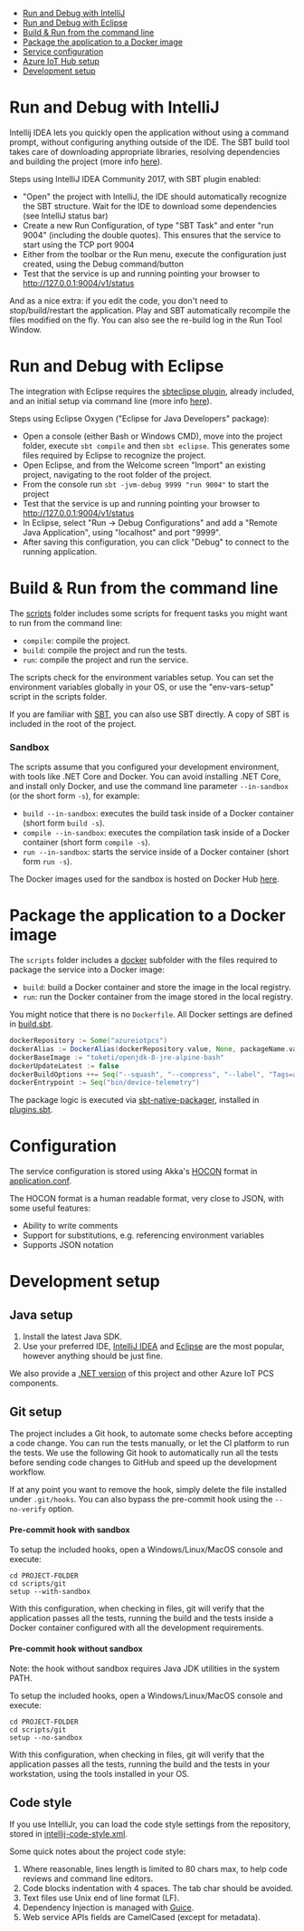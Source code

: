 * [Run and Debug with IntelliJ](#run-and-debug-with-intellij)
* [Run and Debug with Eclipse](#run-and-debug-with-eclipse)
* [Build & Run from the command line](#build--run-from-the-command-line)
* [Package the application to a Docker image](#package-the-application-to-a-docker-image)
* [Service configuration](#configuration)
* [Azure IoT Hub setup](#azure-iot-hub-setup)
* [Development setup](#development-setup)

Run and Debug with IntelliJ
===========================

Intellij IDEA lets you quickly open the application without using a command
prompt, without configuring anything outside of the IDE. The SBT build tool
takes care of downloading appropriate libraries, resolving dependencies and
building the project (more info
[here](https://www.playframework.com/documentation/2.6.x/IDE)).

Steps using IntelliJ IDEA Community 2017, with SBT plugin enabled:

* "Open" the project with IntelliJ, the IDE should automatically recognize the
  SBT structure. Wait for the IDE to download some dependencies (see IntelliJ
  status bar)
* Create a new Run Configuration, of type "SBT Task" and enter "run 9004"
  (including the double quotes). This ensures that the service to start using
  the TCP port 9004
* Either from the toolbar or the Run menu, execute the configuration just
  created, using the Debug command/button
* Test that the service is up and running pointing your browser to
  http://127.0.0.1:9004/v1/status

And as a nice extra: if you edit the code, you don't need to stop/build/restart
the application. Play and SBT automatically recompile the files modified on the
fly. You can also see the re-build log in the Run Tool Window.

Run and Debug with Eclipse
==========================

The integration with Eclipse requires the
[sbteclipse plugin](https://github.com/typesafehub/sbteclipse), already
included, and an initial setup via command line (more info
[here](https://www.playframework.com/documentation/2.6.x/IDE)).

Steps using Eclipse Oxygen ("Eclipse for Java Developers" package):

* Open a console (either Bash or Windows CMD), move into the project folder,
  execute `sbt compile` and then `sbt eclipse`. This generates some files
  required by Eclipse to recognize the project.
* Open Eclipse, and from the Welcome screen "Import" an existing project,
  navigating to the root folder of the project.
* From the console run `sbt -jvm-debug 9999 "run 9004"` to start the project
* Test that the service is up and running pointing your browser to
  http://127.0.0.1:9004/v1/status
* In Eclipse, select "Run -> Debug Configurations" and add a "Remote Java
  Application", using "localhost" and port "9999".
* After saving this configuration, you can click "Debug" to connect to the
  running application.

Build & Run from the command line
=================================

The [scripts](scripts) folder includes some scripts for frequent tasks you
might want to run from the command line:

* `compile`: compile the project.
* `build`: compile the project and run the tests.
* `run`: compile the project and run the service.

The scripts check for the environment variables setup. You can set the
environment variables globally in your OS, or use the "env-vars-setup"
script in the scripts folder.

If you are familiar with [SBT](http://www.scala-sbt.org), you can also use SBT
directly. A copy of SBT is included in the root of the project.

### Sandbox

The scripts assume that you configured your development environment,
with tools like .NET Core and Docker. You can avoid installing .NET Core,
and install only Docker, and use the command line parameter `--in-sandbox`
(or the short form `-s`), for example:

* `build --in-sandbox`: executes the build task inside of a Docker
    container (short form `build -s`).
* `compile --in-sandbox`: executes the compilation task inside of a Docker
    container (short form `compile -s`).
* `run --in-sandbox`: starts the service inside of a Docker container
    (short form `run -s`).

The Docker images used for the sandbox is hosted on Docker Hub
[here](https://hub.docker.com/r/azureiotpcs/code-builder-java).

Package the application to a Docker image
=========================================

The `scripts` folder includes a [docker](scripts/docker) subfolder with the files
required to package the service into a Docker image:

* `build`: build a Docker container and store the image in the local registry.
* `run`: run the Docker container from the image stored in the local registry.

You might notice that there is no `Dockerfile`. All Docker settings are
defined in [build.sbt](build.sbt).

```scala
dockerRepository := Some("azureiotpcs")
dockerAlias := DockerAlias(dockerRepository.value, None, packageName.value + "-java", Some((version in Docker).value))
dockerBaseImage := "toketi/openjdk-8-jre-alpine-bash"
dockerUpdateLatest := false
dockerBuildOptions ++= Seq("--squash", "--compress", "--label", "Tags=azure,iot,pcs,telemetry,Java")
dockerEntrypoint := Seq("bin/device-telemetry")
```

The package logic is executed via
[sbt-native-packager](https://github.com/sbt/sbt-native-packager), installed
in [plugins.sbt](project/plugins.sbt).

Configuration
=============

The service configuration is stored using Akka's
[HOCON](https://github.com/typesafehub/config/blob/master/HOCON.md)
format in [application.conf](conf/application.conf).

The HOCON format is a human readable format, very close to JSON, with some
useful features:

* Ability to write comments
* Support for substitutions, e.g. referencing environment variables
* Supports JSON notation


Development setup
=================

## Java setup

1. Install the latest Java SDK.
2. Use your preferred IDE,
   [IntelliJ IDEA](https://www.jetbrains.com/idea/) and
   [Eclipse](https://www.eclipse.org) are the most popular,
   however anything should be just fine.

We also provide a
[.NET version](https://github.com/Azure/device-telemetry-dotnet)
of this project and other Azure IoT PCS components.

## Git setup

The project includes a Git hook, to automate some checks before accepting a
code change. You can run the tests manually, or let the CI platform to run
the tests. We use the following Git hook to automatically run all the tests
before sending code changes to GitHub and speed up the development workflow.

If at any point you want to remove the hook, simply delete the file installed
under `.git/hooks`. You can also bypass the pre-commit hook using the
`--no-verify` option.

#### Pre-commit hook with sandbox

To setup the included hooks, open a Windows/Linux/MacOS console and execute:

```
cd PROJECT-FOLDER
cd scripts/git
setup --with-sandbox
```

With this configuration, when checking in files, git will verify that the
application passes all the tests, running the build and the tests inside
a Docker container configured with all the development requirements.

#### Pre-commit hook without sandbox

Note: the hook without sandbox requires Java JDK utilities in the system PATH.

To setup the included hooks, open a Windows/Linux/MacOS console and execute:

```
cd PROJECT-FOLDER
cd scripts/git
setup --no-sandbox
```

With this configuration, when checking in files, git will verify that the
application passes all the tests, running the build and the tests in your
workstation, using the tools installed in your OS.

## Code style

If you use IntelliJr, you can load the code style settings from the repository,
stored in [intellij-code-style.xml](intellij-code-style.xml).

Some quick notes about the project code style:

1. Where reasonable, lines length is limited to 80 chars max, to help code
   reviews and command line editors.
2. Code blocks indentation with 4 spaces. The tab char should be avoided.
3. Text files use Unix end of line format (LF).
4. Dependency Injection is managed with
   [Guice](https://github.com/google/guice/wiki/GettingStarted).
5. Web service APIs fields are CamelCased (except for metadata).

